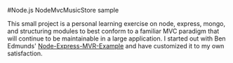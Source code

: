 #Node.js NodeMvcMusicStore sample

This small project is a personal learning exercise on node, express, mongo, and structuring modules to best conform to a familiar MVC paradigm that will continue to be maintainable in a large application.  I started out with Ben Edmunds' [Node-Express-MVR-Example](https://github.com/benedmunds/Node-Express-MVR-Example) and have customized it to my own satisfaction.